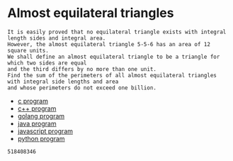 # Almost equilateral triangles

```
It is easily proved that no equilateral triangle exists with integral length sides and integral area.
However, the almost equilateral triangle 5-5-6 has an area of 12 square units.
We shall define an almost equilateral triangle to be a triangle for which two sides are equal
and the third differs by no more than one unit.
Find the sum of the perimeters of all almost equilateral triangles with integral side lengths and area
and whose perimeters do not exceed one billion.
```

* [c program](Problem094.c)
* [c++ program](Problem094.cpp)
* [golang program](Problem094.go)
* [java program](Problem094.java)
* [javascript program](Problem094.js)
* [python program](Problem094.py)

```
518408346
```
